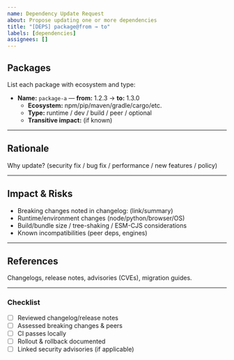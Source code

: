 ```yaml
---
name: Dependency Update Request
about: Propose updating one or more dependencies
title: "[DEPS] package@from → to"
labels: [dependencies]
assignees: []
---
```


## Packages

List each package with ecosystem and type:
- **Name:** `package-a` — **from:** 1.2.3 → **to:** 1.3.0
  - **Ecosystem:** npm/pip/maven/gradle/cargo/etc.
  - **Type:** runtime / dev / build / peer / optional
  - **Transitive impact:** (if known)

---

## Rationale

Why update? (security fix / bug fix / performance / new features / policy)

---

## Impact & Risks

- Breaking changes noted in changelog: (link/summary)
- Runtime/environment changes (node/python/browser/OS)
- Build/bundle size / tree-shaking / ESM-CJS considerations
- Known incompatibilities (peer deps, engines)

---

## References

Changelogs, release notes, advisories (CVEs), migration guides.

---

### Checklist

- [ ] Reviewed changelog/release notes
- [ ] Assessed breaking changes & peers
- [ ] CI passes locally
- [ ] Rollout & rollback documented
- [ ] Linked security advisories (if applicable)
